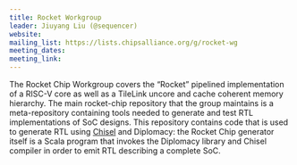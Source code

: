```yaml
---
title: Rocket Workgroup
leader: Jiuyang Liu (@sequencer)
website:
mailing_list: https://lists.chipsalliance.org/g/rocket-wg
meeting_dates:
meeting_link:
---
```


The Rocket Chip Workgroup covers the “Rocket” pipelined implementation of a RISC-V core as well as a TileLink uncore and cache coherent memory hierarchy. The main rocket-chip repository that the group maintains is a meta-repository containing tools needed to generate and test RTL implementations of SoC designs. This repository contains code that is used to generate RTL using [Chisel](http://chisel.eecs.berkeley.edu/) and Diplomacy: the Rocket Chip generator itself is a Scala program that invokes the Diplomacy library and Chisel compiler in order to emit RTL describing a complete SoC.
